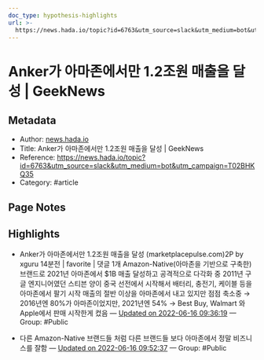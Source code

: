 ```yaml
---
doc_type: hypothesis-highlights
url: >-
  https://news.hada.io/topic?id=6763&utm_source=slack&utm_medium=bot&utm_campaign=T02BHKQ35
---
```


# Anker가 아마존에서만 1.2조원 매출을 달성 | GeekNews

## Metadata
- Author: [news.hada.io]()
- Title: Anker가 아마존에서만 1.2조원 매출을 달성 | GeekNews
- Reference: https://news.hada.io/topic?id=6763&utm_source=slack&utm_medium=bot&utm_campaign=T02BHKQ35
- Category: #article

## Page Notes
## Highlights
- Anker가 아마존에서만 1.2조원 매출을 달성 (marketplacepulse.com)2P by xguru 14분전 | favorite | 댓글 1개 Amazon-Native(아마존을 기반으로 구축한) 브랜드로 2021년 아마존에서 $1B 매출 달성하고 공격적으로 다각화 중 2011년 구글 엔지니어였던 스티븐 양이 중국 선전에서 시작해서 배터리, 충전기, 케이블 등을 아마존에서 팔기 시작 매출의 절반 이상을 아마존에서 내고 있지만 점점 축소중 → 2016년엔 80%가 아마존이었지만, 2021년엔 54% → Best Buy, Walmart 와 Apple에서 판매 시작한게 컸음 — [Updated on 2022-06-16 09:36:19](https://hyp.is/Vr20aO0MEeyreYsKIW9__A/news.hada.io/topic?id=6763&utm_source=slack&utm_medium=bot&utm_campaign=T02BHKQ35) — Group: #Public

- 다른 Amazon-Native 브랜드들 처럼 다른 브랜드들 보다 아마존에서 정말 비즈니스를 잘함 — [Updated on 2022-06-16 09:52:37](https://hyp.is/ngn2fO0OEeyv2F__4WWNPA/news.hada.io/topic?id=6763&utm_source=slack&utm_medium=bot&utm_campaign=T02BHKQ35) — Group: #Public



